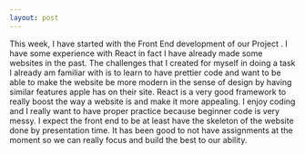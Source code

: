 ```yaml
---
layout: post
---
```


This week, I have started with the Front End development of our Project . I have some experience with React in fact I have already made some websites in the past. The challenges that
I created for myself in doing a task I already am familiar with is to learn to have prettier code and want to be able to make the website be more modern in the sense of design
by having similar features apple has on their site. React is a very good framework to really boost the way a website is and make it more appealing. I enjoy coding and I really
want to have proper practice because beginner code is very messy. I expect the front end to be at least have the skeleton of the website done by presentation time. It has been good to 
not have assignments at the moment so we can really focus and build the best to our ability.
